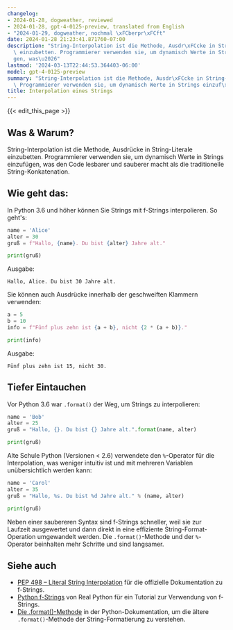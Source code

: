 ```yaml
---
changelog:
- 2024-01-28, dogweather, reviewed
- 2024-01-28, gpt-4-0125-preview, translated from English
- "2024-01-29, dogweather, nochmal \xFCberpr\xFCft"
date: 2024-01-28 21:23:41.871760-07:00
description: "String-Interpolation ist die Methode, Ausdr\xFCcke in String-Literale\
  \ einzubetten. Programmierer verwenden sie, um dynamisch Werte in Strings einzuf\xFC\
  gen, was\u2026"
lastmod: '2024-03-13T22:44:53.364403-06:00'
model: gpt-4-0125-preview
summary: "String-Interpolation ist die Methode, Ausdr\xFCcke in String-Literale einzubetten.\
  \ Programmierer verwenden sie, um dynamisch Werte in Strings einzuf\xFCgen, was\u2026"
title: Interpolation eines Strings
---
```


{{< edit_this_page >}}

## Was & Warum?
String-Interpolation ist die Methode, Ausdrücke in String-Literale einzubetten. Programmierer verwenden sie, um dynamisch Werte in Strings einzufügen, was den Code lesbarer und sauberer macht als die traditionelle String-Konkatenation.

## Wie geht das:
In Python 3.6 und höher können Sie Strings mit f-Strings interpolieren. So geht's:

```Python
name = 'Alice'
alter = 30
gruß = f"Hallo, {name}. Du bist {alter} Jahre alt."

print(gruß)
```

Ausgabe:
```
Hallo, Alice. Du bist 30 Jahre alt.
```

Sie können auch Ausdrücke innerhalb der geschweiften Klammern verwenden:

```Python
a = 5
b = 10
info = f"Fünf plus zehn ist {a + b}, nicht {2 * (a + b)}."

print(info)
```

Ausgabe:
```
Fünf plus zehn ist 15, nicht 30.
```

## Tiefer Eintauchen
Vor Python 3.6 war `.format()` der Weg, um Strings zu interpolieren:

```Python
name = 'Bob'
alter = 25
gruß = "Hallo, {}. Du bist {} Jahre alt.".format(name, alter)

print(gruß)
```

Alte Schule Python (Versionen < 2.6) verwendete den `%`-Operator für die Interpolation, was weniger intuitiv ist und mit mehreren Variablen unübersichtlich werden kann:

```Python
name = 'Carol'
alter = 35
gruß = "Hallo, %s. Du bist %d Jahre alt." % (name, alter)

print(gruß)
```

Neben einer saubereren Syntax sind f-Strings schneller, weil sie zur Laufzeit ausgewertet und dann direkt in eine effiziente String-Format-Operation umgewandelt werden. Die `.format()`-Methode und der `%`-Operator beinhalten mehr Schritte und sind langsamer.

## Siehe auch
- [PEP 498 – Literal String Interpolation](https://www.python.org/dev/peps/pep-0498/) für die offizielle Dokumentation zu f-Strings.
- [Python f-Strings](https://realpython.com/python-f-strings/) von Real Python für ein Tutorial zur Verwendung von f-Strings.
- [Die .format()-Methode](https://docs.python.org/3/library/stdtypes.html#str.format) in der Python-Dokumentation, um die ältere `.format()`-Methode der String-Formatierung zu verstehen.
